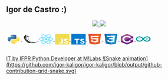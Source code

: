 ## Igor de Castro :)
<div align="center">
  <a href="https://www.linkedin.com/in/igor-de-castro-461332208/">
  <img height="180em" src="https://github-readme-stats.vercel.app/api?username=igor-kaligor&show_icons=true&theme=github_dark&include_all_commits=true&count_private=true"/>
  <img height="180em" src="https://github-readme-stats.vercel.app/api/top-langs/?username=igor-kaligor&layout=compact&langs_count=7&theme=github_dark"/>
</div>
<div style="display: inline_block"><br>
<img align="center" alt="Igor-Python" height="30" width="40" src="https://raw.githubusercontent.com/devicons/devicon/master/icons/python/python-original.svg">
<img align="center" alt="Igor-Flask" height="30" width="40" src="https://github.com/devicons/devicon/blob/master/icons/flask/flask-original.svg"
<img align="center" alt="Igor-Dajngo" height="30" width="40" src="https://github.com/devicons/devicon/blob/master/icons/django/django-plain.svg"
<img align="center" alt="Igor-Java" height="30" width="40" src="https://github.com/devicons/devicon/blob/master/icons/java/java-original-wordmark.svg">
<img align="center" alt="Igor-React" height="30" width="40" src="https://raw.githubusercontent.com/devicons/devicon/master/icons/react/react-original.svg">
  <img align="center" alt="Igor-Js" height="30" width="40" src="https://raw.githubusercontent.com/devicons/devicon/master/icons/javascript/javascript-plain.svg">
  <img align="center" alt="Igor-Ts" height="30" width="40" src="https://raw.githubusercontent.com/devicons/devicon/master/icons/typescript/typescript-plain.svg">
  <img align="center" alt="Igor-HTML" height="30" width="40" src="https://raw.githubusercontent.com/devicons/devicon/master/icons/html5/html5-original.svg">
  <img align="center" alt="Igor-CSS" height="30" width="40" src="https://raw.githubusercontent.com/devicons/devicon/master/icons/css3/css3-original.svg">
  <img align="center" alt="Igor-Csharp" height="30" width="40" src="https://raw.githubusercontent.com/devicons/devicon/master/icons/csharp/csharp-original.svg">
   <img align="center" alt="Igor-Arduino" height="30" width="40" src="https://github.com/devicons/devicon/blob/master/icons/arduino/arduino-original.svg">
</div>
  
  ##
 
<div> 
 IT by IFPR
 Python Developer at M!Labs
  ![Snake animation](https://github.com/igor-kaligor/igor-kaligor/blob/output/github-contribution-grid-snake.svg)
</div>
